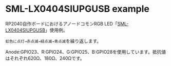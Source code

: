 # SML-LX0404SIUPGUSB example

RP2040自作ボードにおけるアノードコモンRGB LED「[SML-LX0404SIUPGUSB](https://www.lumex.com/datasheet/SML-LX0404SIUPGUSB)」使用例。

`虹色に点灯→赤点滅→緑点滅→青点滅`を繰り返します。

Anode:GPIO23、R:GPIO24、G:GPIO25、B:GPIO28を使用しています。抵抗値はそれぞれ620Ω、180Ω、240Ωです。
